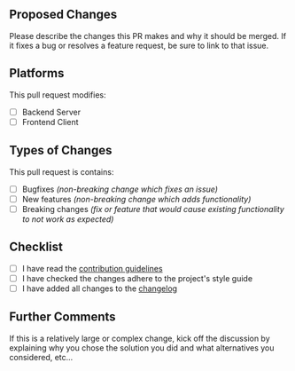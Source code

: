 ## Proposed Changes
Please describe the changes this PR makes and why it should be merged. If it fixes a bug or resolves a feature request, be sure to link to that issue.

## Platforms
This pull request modifies:
- [ ] Backend Server
- [ ] Frontend Client

## Types of Changes
This pull request is contains:
- [ ] Bugfixes *(non-breaking change which fixes an issue)*
- [ ] New features *(non-breaking change which adds functionality)*
- [ ] Breaking changes *(fix or feature that would cause existing functionality to not work as expected)*

## Checklist
- [ ] I have read the [contribution guidelines](https://github.com/lolPants/ModSaber/blob/master/.github/CONTRIBUTING.md)
- [ ] I have checked the changes adhere to the project's style guide
- [ ] I have added all changes to the [changelog](https://github.com/lolPants/ModSaber/blob/master/CHANGELOG.md)

## Further Comments
If this is a relatively large or complex change, kick off the discussion by explaining why you chose the solution you did and what alternatives you considered, etc...
